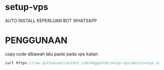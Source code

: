 # setup-vps
AUTO INSTALL KEPERLUAN BOT WHATSAPP


# PENGGUNAAN
copy code dibawah lalu paste pada vps kalian
```javascript
curl https://raw.githubusercontent.com/Anggahrm/setup-vps/main/setup.sh -o setup.sh && bash setup.sh
